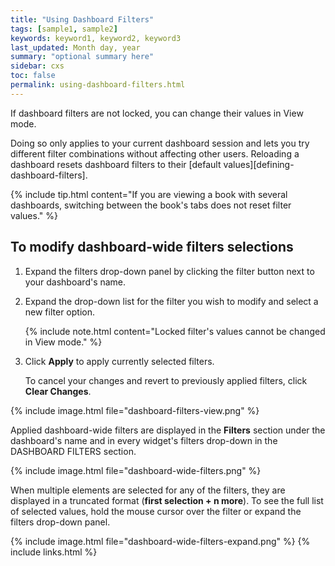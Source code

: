 ```yaml
---
title: "Using Dashboard Filters"
tags: [sample1, sample2]
keywords: keyword1, keyword2, keyword3
last_updated: Month day, year
summary: "optional summary here"
sidebar: cxs
toc: false
permalink: using-dashboard-filters.html
---
```


If dashboard filters are not locked, you can change their values in View mode.

Doing so only applies to your current dashboard session and lets you try different filter combinations without affecting other users. Reloading a dashboard resets dashboard filters to their [default values][defining-dashboard-filters].

{% include tip.html content="If you are viewing a book with several dashboards, switching between the book's tabs does not reset filter values." %}

## To modify dashboard-wide filters selections

1. Expand the filters drop-down panel by clicking the filter button next to your dashboard's name.

1. Expand the drop-down list for the filter you wish to modify and select a new filter option.

   {% include note.html content="Locked filter's values cannot be changed in View mode." %}

1. Click **Apply** to apply currently selected filters.

   To cancel your changes and revert to previously applied filters, click **Clear Changes**.

{% include image.html file="dashboard-filters-view.png" %}

Applied dashboard-wide filters are displayed in the **Filters** section under the dashboard's name and in every widget's filters drop-down in the DASHBOARD FILTERS section.

{% include image.html file="dashboard-wide-filters.png" %}

When multiple elements are selected for any of the filters, they are displayed in a truncated format (**first selection + n more**). To see the full list of selected values, hold the mouse cursor over the filter or expand the filters drop-down panel.

{% include image.html file="dashboard-wide-filters-expand.png" %}
{% include links.html %}
